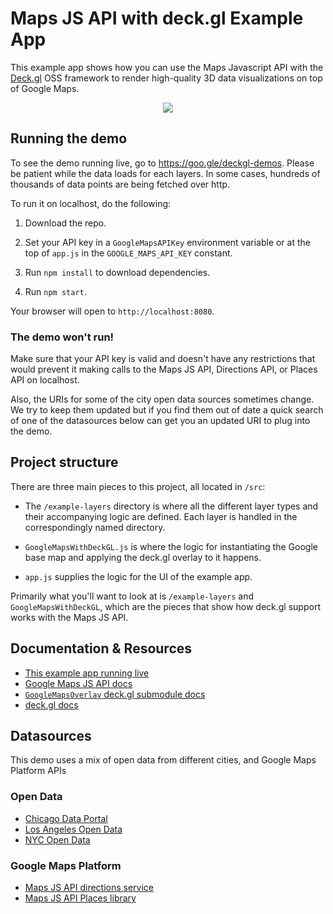 # Maps JS API with deck.gl Example App

This example app shows how you can use the Maps Javascript API with the [Deck.gl](https://deck.gl) OSS framework to render high-quality 3D data visualizations on top of Google Maps.

<p align="center"><img src="https://github.com/amuramoto/deck.gl-demos-1/raw/master/src/img/screenshot.png" /></p>

## Running the demo

To see the demo running live, go to https://goo.gle/deckgl-demos. Please be patient while the data loads for each layers. In some cases, hundreds of thousands of data points are being fetched over http.

To run it on localhost, do the following:

1. Download the repo.

2. Set your API key in a `GoogleMapsAPIKey` environment variable or at the top of `app.js` in the `GOOGLE_MAPS_API_KEY` constant.

3. Run `npm install` to download dependencies.

4. Run `npm start`.

Your browser will open to `http://localhost:8080`.

### The demo won't run!

Make sure that your API key is valid and doesn't have any restrictions that would prevent it making calls to the Maps JS API, Directions API, or Places API on localhost.

Also, the URIs for some of the city open data sources sometimes change. We try to keep them updated but if you find them out of date a quick search of one of the datasources below can get you an updated URI to plug into the demo.

## Project structure

There are three main pieces to this project, all located in `/src`:

- The `/example-layers` directory is where all the different layer types and their accompanying logic are defined. Each layer is handled in the correspondingly named directory.

- `GoogleMapsWithDeckGL.js` is where the logic for instantiating the Google base map and applying the deck.gl overlay to it happens.

- `app.js` supplies the logic for the UI of the example app.

Primarily what you'll want to look at is `/example-layers` and `GoogleMapsWithDeckGL`, which are the pieces that show how deck.gl support works with the Maps JS API.

## Documentation & Resources

- [This example app running live](https://goo.gle/deckgl-demos)
- [Google Maps JS API docs](https://developers.google.com/maps/documentation/javascript/)
- [`GoogleMapsOverlay` deck.gl submodule docs](https://deck.gl/#/documentation/submodule-api-reference/deckgl-google-maps/overview)
- [deck.gl docs](https://deck.gl/#/documentation/overview/introduction)

## Datasources

This demo uses a mix of open data from different cities, and Google Maps Platform APIs

### Open Data

- [Chicago Data Portal](https://data.cityofchicago.org/)
- [Los Angeles Open Data](https://data.lacity.org/)
- [NYC Open Data](https://data.cityofnewyork.us/)

### Google Maps Platform

- [Maps JS API directions service](https://developers.google.com/maps/documentation/javascript/directions)
- [Maps JS API Places library](https://developers.google.com/maps/documentation/javascript/places)